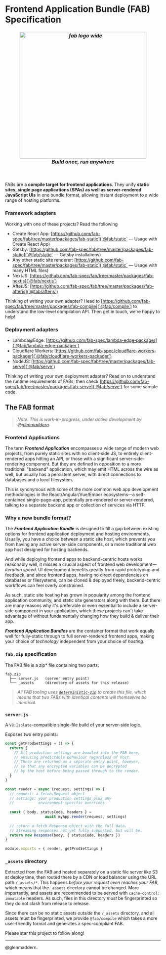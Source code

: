 # Frontend Application Bundle (FAB) Specification

***<h3 align="center"><img width="410" alt="fab logo wide" src="https://user-images.githubusercontent.com/23264/52991323-5a6b5880-3460-11e9-844b-4264154777c3.png"><br/>Build once, run anywhere</h3>***

<h4>&nbsp;</h4>

FABs are a **compile target for frontend applications**. They unify **static sites, single page applications (SPAs) as well as server-rendered JavaScript UIs** in one bundle format, allowing instant deployment to a wide range of hosting platforms.

### Framework adapters

Working with one of these projects? Read the following 

* Create React App: [https://github.com/fab-spec/fab/tree/master/packages/fab-static](`@fab/static` — Usage with Create React App)
* Gatsby: [https://github.com/fab-spec/fab/tree/master/packages/fab-static](`@fab/static` — Gatsby installations)
* Any other static site renderer: [https://github.com/fab-spec/fab/tree/master/packages/fab-static](`@fab/static` — Usage with many HTML files)
* NextJS: [https://github.com/fab-spec/fab/tree/master/packages/fab-nextjs](`@fab/nextjs`)
* AfterJS: [https://github.com/fab-spec/fab/tree/master/packages/fab-afterjs](`@fab/afterjs`)

Thinking of writing your own adapter? Head to [https://github.com/fab-spec/fab/tree/master/packages/fab-compile](`@fab/compile`) to understand the low-level compilation API. Then get in touch, we're happy to help!

### Deployment adapters

* Lambda@Edge: [https://github.com/fab-spec/lambda-edge-packager](`@fab/lambda-edge-packager`)
* Cloudflare Workers: [https://github.com/fab-spec/cloudflare-workers-packager](`@fab/cloudflare-workers-packager`)
* NodeJS: [https://github.com/fab-spec/fab/tree/master/packages/fab-serve](`@fab/serve`)

Thinking of writing your own deployment adapter? Read on to understand the runtime requirements of FABs, then check [https://github.com/fab-spec/fab/tree/master/packages/fab-serve](`@fab/serve`) for some sample code.

## The FAB format

> _Note: This is work-in-progress, under active development by [@glenmaddern](https://twitter.com/glenmaddern)._

### Frontend Applications

The term _**Frontend Application**_ encompasses a wide range of modern web projects, from purely static sites with no client-side JS, to entirely client-rendered apps hitting an API, or those with a significant server-side-rendering component. But they are defined in opposition to a more traditional "backend" application, which may emit HTML across the wire as well, but usually has a persistent server, with direct connections to databases and a local filesystem.

This is synonymous with some of the more common web app development methodologies in the React/Angular/Vue/Ember ecosystems—a self-contained single-page-app, potentially pre-rendered or server-rendered, talking to a separate backend app or collection of services via HTTP.

### Why a new bundle format?

The _**Frontend Application Bundle**_ is designed to fill a gap between existing options for frontend application deployment and hosting environments. Usually, you have a choice between a static site host, which prevents you from having any active server-side components, or a more traditional web app host designed for hosting backends.

And while deploying frontend apps to backend-centric hosts works reasonably well, it misses a crucial aspect of frontend web development—_iteration speed_. UI development benefits greatly from rapid prototyping and feedback, and since frontend apps, having no direct dependencies on databases or filesystems, can be cloned & deployed freely, backend-centric workflows can feel overly constrained.

As such, static site hosting has grown in popularity among the frontend application community, and static site generators along with them. But there are many reasons why it's preferable or even essential to include a server-side component in your application, which these projects can't take advantage of without fundamentally changing how they build & deliver their app.

_**Frontend Application Bundles**_ are the container format that work equally well for fully-static through to full server-rendered frontend apps, making your choice of _technology_ independent from your choice of _hosting_.

### `fab.zip` specification

The FAB file is a zip* file containing two parts:

```
fab.zip
  ├── server.js   (server entry point)
  └── _assets     (directory of assets for this release)
```

> _All FAB tooling uses [`deterministic-zip`](https://npm.im/deterministic-zip) to create this file, which means that two FABs with identical contents will themselves be identical._ 

### `server.js`

A `V8:Isolate`-compatible single-file build of your server-side logic.

Exposes two entry points:

```js
const getProdSettings = () => {
  return {
    // All production settings are bundled into the FAB here,
    // ensuring predictable behaviour regardless of host.
    // These are returned as a separate entry point, however,
    // so that any encrypted variables can be decrypted
    // by the host before being passed through to the render.
  }
}

const render = async (request, settings) => {
  // request: a fetch.Request object
  // settings: your production settings plus any
  //           environment-specific overrides
  
  const { body, statusCode, headers } = 
                  await myApp.render(request, settings)
  
  // return a fetch.Response object with the full data.
  // Streaming responses not yet fully supported, but will be.
  return new Response(body, { statusCode, headers })
}

module.exports = { render, getProdSettings }
```

### `_assets` directory

Extracted from the FAB and hosted separately on a static file server like S3 at deploy time, then routed there by a CDN or load balancer using the URL path `/_assets/*`. This happens _before your request even reaches your FAB_, which means that the `_assets` directory cannot be changed. More importantly, and assets are recommended to be served with `cache-control: immutable` headers. As such, files in this directory _must_ be fingerprinted so they do not clash from release to release.

Since there can be no static assets _outside_ the `/_assets` directory, and all assets must be fingerprinted, we provide `@fab/compile` which takes a more user-friendly format and generates a spec-compliant FAB.

Please star this project to follow along!

---

@glenmaddern.
